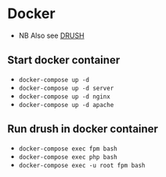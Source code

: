 # Docker

* NB Also see [DRUSH](/DRUSH/README.md)

## Start docker container
* `docker-compose up -d`
* `docker-compose up -d server`
* `docker-compose up -d nginx`
* `docker-compose up -d apache`

## Run drush in docker container
* `docker-compose exec fpm bash`
* `docker-compose exec php bash`
* `docker-compose exec -u root fpm bash`
